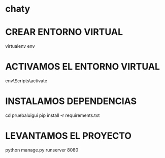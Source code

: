 # chaty
# CREAR ENTORNO VIRTUAL
virtualenv env

# ACTIVAMOS EL ENTORNO VIRTUAL
env\Scripts\activate

# INSTALAMOS DEPENDENCIAS
cd pruebaluigui
pip install -r requirements.txt

# LEVANTAMOS EL PROYECTO
python manage.py runserver 8080

